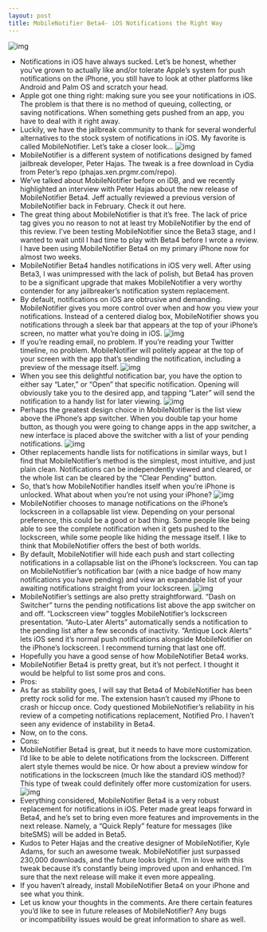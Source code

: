 ```yaml
---
layout: post
title: MobileNotifier Beta4- iOS Notifications the Right Way
---
```

![img](http://media.idownloadblog.com/wp-content/uploads/2011/05/MobileNotifer-Beta41.png)
* Notifications in iOS have always sucked. Let’s be honest, whether you’ve grown to actually like and/or tolerate Apple’s system for push notifications on the iPhone, you still have to look at other platforms like Android and Palm OS and scratch your head.
* Apple got one thing right: making sure you see your notifications in iOS. The problem is that there is no method of queuing, collecting, or saving notifications. When something gets pushed from an app, you have to deal with it right away.
* Luckily, we have the jailbreak community to thank for several wonderful alternatives to the stock system of notifications in iOS. My favorite is called MobileNotifier. Let’s take a closer look…
![img](http://media.idownloadblog.com/wp-content/uploads/2011/05/MobileNotifier-icon.png)
* MobileNotifier is a different system of notifications designed by famed jailbreak developer, Peter Hajas. The tweak is a free download in Cydia from Peter’s repo (phajas.xen.prgmr.com/repo).
* We’ve talked about MobileNotifier before on iDB, and we recently highlighted an interview with Peter Hajas about the new release of MobileNotifier Beta4. Jeff actually reviewed a previous version of MobileNotifier back in February. Check it out here.
* The great thing about MobileNotifier is that it’s free. The lack of price tag gives you no reason to not at least try MobileNotifier by the end of this review. I’ve been testing MobileNotifier since the Beta3 stage, and I wanted to wait until I had time to play with Beta4 before I wrote a review. I have been using MobileNotifier Beta4 on my primary iPhone now for almost two weeks.
* MobileNotifier Beta4 handles notifications in iOS very well. After using Beta3, I was unimpressed with the lack of polish, but Beta4 has proven to be a significant upgrade that makes MobileNotifier a very worthy contender for any jailbreaker’s notification system replacement.
* By default, notifications on iOS are obtrusive and demanding. MobileNotifier gives you more control over when and how you view your notifications. Instead of a centered dialog box, MobileNotifier shows you notifications through a sleek bar that appears at the top of your iPhone’s screen, no matter what you’re doing in iOS.
![img](http://media.idownloadblog.com/wp-content/uploads/2011/05/MobileNotifier-on-Homescreen-copy-e1306419654483.png)
* If you’re reading email, no problem. If you’re reading your Twitter timeline, no problem. MobileNotifier will politely appear at the top of your screen with the app that’s sending the notification, including a preview of the message itself.
![img](http://media.idownloadblog.com/wp-content/uploads/2011/05/MobleNotifier-Dismiss-or-Open.png)
* When you see this delightful notification bar, you have the option to either say “Later,” or “Open” that specific notification. Opening will obviously take you to the desired app, and tapping “Later” will send the notification to a handy list for later viewing.
![img](http://media.idownloadblog.com/wp-content/uploads/2011/05/MobileNotifier-Notifications-list-in-App-Switcher-.png)
* Perhaps the greatest design choice in MobileNotifier is the list view above the iPhone’s app switcher. When you double tap your home button, as though you were going to change apps in the app switcher, a new interface is placed above the switcher with a list of your pending notifications.
![img](http://media.idownloadblog.com/wp-content/uploads/2011/05/MobileNotifier-Pending-e1306420639263.png)
* Other replacements handle lists for notifications in similar ways, but I find that MobileNotifier’s method is the simplest, most intuitive, and just plain clean. Notifications can be independently viewed and cleared, or the whole list can be cleared by the “Clear Pending” button.
* So, that’s how MobileNotifier handles itself when you’re iPhone is unlocked. What about when you’re not using your iPhone?
![img](http://media.idownloadblog.com/wp-content/uploads/2011/05/MobileNotifier-Notifications-Lockscreen-e1306420816977.png)
* MobileNotifier chooses to manage notifications on the iPhone’s lockscreen in a collapsable list view. Depending on your personal preference, this could be a good or bad thing. Some people like being able to see the complete notification when it gets pushed to the lockscreen, while some people like hiding the message itself. I like to think that MobileNotifier offers the best of both worlds.
* By default, MobileNotifier will hide each push and start collecting notifications in a collapsable list on the iPhone’s lockscreen. You can tap on MobileNotifier’s notification bar (with a nice badge of how many notifications you have pending) and view an expandable list of your awaiting notifications straight from your lockscreen.
![img](http://media.idownloadblog.com/wp-content/uploads/2011/05/MobileNotifier-Settings.png)
* MobileNotifier’s settings are also pretty straightforward. “Dash on Switcher” turns the pending notifications list above the app switcher on and off. “Lockscreen view” toggles MobileNotifier’s lockscreen presentation. “Auto-Later Alerts” automatically sends a notification to the pending list after a few seconds of inactivity. “Antique Lock Alerts” lets iOS send it’s normal push notifications alongside MobileNotifier on the iPhone’s lockscreen. I recommend turning that last one off.
* Hopefully you have a good sense of how MobileNotifier Beta4 works.
* MobileNotifier Beta4 is pretty great, but it’s not perfect. I thought it would be helpful to list some pros and cons.
* Pros:
* As far as stability goes, I will say that Beta4 of MobileNotifier has been pretty rock solid for me. The extension hasn’t caused my iPhone to crash or hiccup once. Cody questioned MobileNotifier’s reliability in his review of a competing notifications replacement, Notified Pro. I haven’t seen any evidence of instability in Beta4.
* Now, on to the cons.
* Cons:
* MobileNotifier Beta4 is great, but it needs to have more customization. I’d like to be able to delete notifications from the lockscreen. Different alert style themes would be nice. Or how about a preview window for notifications in the lockscreen (much like the standard iOS method)? This type of tweak could definitely offer more customization for users.
![img](http://media.idownloadblog.com/wp-content/uploads/2011/05/mobilenotifierdownloads-e1306460118528.png)
* Everything considered, MobileNotifier Beta4 is a very robust replacement for notifications in iOS. Peter made great leaps forward in Beta4, and he’s set to bring even more features and improvements in the next release. Namely, a “Quick Reply” feature for messages (like biteSMS) will be added in Beta5.
* Kudos to Peter Hajas and the creative designer of MobileNotifier, Kyle Adams, for such an awesome tweak. MobileNotifier just surpassed 230,000 downloads, and the future looks bright. I’m in love with this tweak because it’s constantly being improved upon and enhanced. I’m sure that the next release will make it even more appealing.
* If you haven’t already, install MobileNotifier Beta4 on your iPhone and see what you think.
* Let us know your thoughts in the comments. Are there certain features you’d like to see in future releases of MobileNotifier? Any bugs or incompatibility issues would be great information to share as well.

